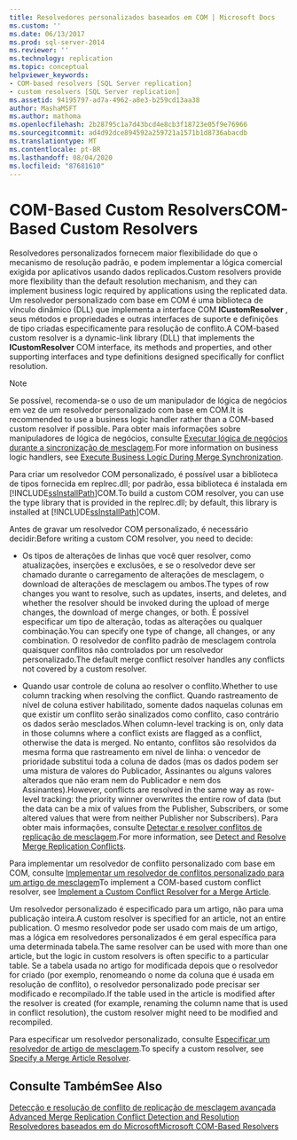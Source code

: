 ```yaml
---
title: Resolvedores personalizados baseados em COM | Microsoft Docs
ms.custom: ''
ms.date: 06/13/2017
ms.prod: sql-server-2014
ms.reviewer: ''
ms.technology: replication
ms.topic: conceptual
helpviewer_keywords:
- COM-based resolvers [SQL Server replication]
- custom resolvers [SQL Server replication]
ms.assetid: 94195797-ad7a-4962-a8e3-b259cd13aa38
author: MashaMSFT
ms.author: mathoma
ms.openlocfilehash: 2b28795c1a7d43bcd4e8cb3f18723e05f9e76966
ms.sourcegitcommit: ad4d92dce894592a259721a1571b1d8736abacdb
ms.translationtype: MT
ms.contentlocale: pt-BR
ms.lasthandoff: 08/04/2020
ms.locfileid: "87681610"
---
```

# <a name="com-based-custom-resolvers"></a><span data-ttu-id="183c2-102">COM-Based Custom Resolvers</span><span class="sxs-lookup"><span data-stu-id="183c2-102">COM-Based Custom Resolvers</span></span>
  <span data-ttu-id="183c2-103">Resolvedores personalizados fornecem maior flexibilidade do que o mecanismo de resolução padrão, e podem implementar a lógica comercial exigida por aplicativos usando dados replicados.</span><span class="sxs-lookup"><span data-stu-id="183c2-103">Custom resolvers provide more flexibility than the default resolution mechanism, and they can implement business logic required by applications using the replicated data.</span></span> <span data-ttu-id="183c2-104">Um resolvedor personalizado com base em COM é uma biblioteca de vínculo dinâmico (DLL) que implementa a interface COM **ICustomResolver** , seus métodos e propriedades e outras interfaces de suporte e definições de tipo criadas especificamente para resolução de conflito.</span><span class="sxs-lookup"><span data-stu-id="183c2-104">A COM-based custom resolver is a dynamic-link library (DLL) that implements the **ICustomResolver** COM interface, its methods and properties, and other supporting interfaces and type definitions designed specifically for conflict resolution.</span></span>  
  
> [!NOTE]  
>  <span data-ttu-id="183c2-105">Se possível, recomenda-se o uso de um manipulador de lógica de negócios em vez de um resolvedor personalizado com base em COM.</span><span class="sxs-lookup"><span data-stu-id="183c2-105">It is recommended to use a business logic handler rather than a COM-based custom resolver if possible.</span></span> <span data-ttu-id="183c2-106">Para obter mais informações sobre manipuladores de lógica de negócios, consulte [Executar lógica de negócios durante a sincronização de mesclagem](execute-business-logic-during-merge-synchronization.md).</span><span class="sxs-lookup"><span data-stu-id="183c2-106">For more information on business logic handlers, see [Execute Business Logic During Merge Synchronization](execute-business-logic-during-merge-synchronization.md).</span></span>  
  
 <span data-ttu-id="183c2-107">Para criar um resolvedor COM personalizado, é possível usar a biblioteca de tipos fornecida em replrec.dll; por padrão, essa biblioteca é instalada em [!INCLUDE[ssInstallPath](../../../includes/ssinstallpath-md.md)]COM.</span><span class="sxs-lookup"><span data-stu-id="183c2-107">To build a custom COM resolver, you can use the type library that is provided in the replrec.dll; by default, this library is installed at [!INCLUDE[ssInstallPath](../../../includes/ssinstallpath-md.md)]COM.</span></span>  
  
 <span data-ttu-id="183c2-108">Antes de gravar um resolvedor COM personalizado, é necessário decidir:</span><span class="sxs-lookup"><span data-stu-id="183c2-108">Before writing a custom COM resolver, you need to decide:</span></span>  
  
-   <span data-ttu-id="183c2-109">Os tipos de alterações de linhas que você quer resolver, como atualizações, inserções e exclusões, e se o resolvedor deve ser chamado durante o carregamento de alterações de mesclagem, o download de alterações de mesclagem ou ambos.</span><span class="sxs-lookup"><span data-stu-id="183c2-109">The types of row changes you want to resolve, such as updates, inserts, and deletes, and whether the resolver should be invoked during the upload of merge changes, the download of merge changes, or both.</span></span> <span data-ttu-id="183c2-110">É possível especificar um tipo de alteração, todas as alterações ou qualquer combinação.</span><span class="sxs-lookup"><span data-stu-id="183c2-110">You can specify one type of change, all changes, or any combination.</span></span> <span data-ttu-id="183c2-111">O resolvedor de conflito padrão de mesclagem controla quaisquer conflitos não controlados por um resolvedor personalizado.</span><span class="sxs-lookup"><span data-stu-id="183c2-111">The default merge conflict resolver handles any conflicts not covered by a custom resolver.</span></span>  
  
-   <span data-ttu-id="183c2-112">Quando usar controle de coluna ao resolver o conflito.</span><span class="sxs-lookup"><span data-stu-id="183c2-112">Whether to use column tracking when resolving the conflict.</span></span> <span data-ttu-id="183c2-113">Quando rastreamento de nível de coluna estiver habilitado, somente dados naquelas colunas em que existir um conflito serão sinalizados como conflito, caso contrário os dados serão mesclados.</span><span class="sxs-lookup"><span data-stu-id="183c2-113">When column-level tracking is on, only data in those columns where a conflict exists are flagged as a conflict, otherwise the data is merged.</span></span> <span data-ttu-id="183c2-114">No entanto, conflitos são resolvidos da mesma forma que rastreamento em nível de linha: o vencedor de prioridade substitui toda a coluna de dados (mas os dados podem ser uma mistura de valores do Publicador, Assinantes ou alguns valores alterados que não eram nem do Publicador e nem dos Assinantes).</span><span class="sxs-lookup"><span data-stu-id="183c2-114">However, conflicts are resolved in the same way as row-level tracking: the priority winner overwrites the entire row of data (but the data can be a mix of values from the Publisher, Subscribers, or some altered values that were from neither Publisher nor Subscribers).</span></span> <span data-ttu-id="183c2-115">Para obter mais informações, consulte [Detectar e resolver conflitos de replicação de mesclagem](advanced-merge-replication-conflict-detection-and-resolution.md).</span><span class="sxs-lookup"><span data-stu-id="183c2-115">For more information, see [Detect and Resolve Merge Replication Conflicts](advanced-merge-replication-conflict-detection-and-resolution.md).</span></span>  
  
 <span data-ttu-id="183c2-116">Para implementar um resolvedor de conflito personalizado com base em COM, consulte [Implementar um resolvedor de conflitos personalizado para um artigo de mesclagem](../implement-a-custom-conflict-resolver-for-a-merge-article.md)</span><span class="sxs-lookup"><span data-stu-id="183c2-116">To implement a COM-based custom conflict resolver, see [Implement a Custom Conflict Resolver for a Merge Article](../implement-a-custom-conflict-resolver-for-a-merge-article.md).</span></span>  
  
 <span data-ttu-id="183c2-117">Um resolvedor personalizado é especificado para um artigo, não para uma publicação inteira.</span><span class="sxs-lookup"><span data-stu-id="183c2-117">A custom resolver is specified for an article, not an entire publication.</span></span> <span data-ttu-id="183c2-118">O mesmo resolvedor pode ser usado com mais de um artigo, mas a lógica em resolvedores personalizados é em geral específica para uma determinada tabela.</span><span class="sxs-lookup"><span data-stu-id="183c2-118">The same resolver can be used with more than one article, but the logic in custom resolvers is often specific to a particular table.</span></span> <span data-ttu-id="183c2-119">Se a tabela usada no artigo for modificada depois que o resolvedor for criado (por exemplo, renomeando o nome da coluna que é usada em resolução de conflito), o resolvedor personalizado pode precisar ser modificado e recompilado.</span><span class="sxs-lookup"><span data-stu-id="183c2-119">If the table used in the article is modified after the resolver is created (for example, renaming the column name that is used in conflict resolution), the custom resolver might need to be modified and recompiled.</span></span>  
  
 <span data-ttu-id="183c2-120">Para especificar um resolvedor personalizado, consulte [Especificar um resolvedor de artigo de mesclagem](../publish/specify-a-merge-article-resolver.md).</span><span class="sxs-lookup"><span data-stu-id="183c2-120">To specify a custom resolver, see [Specify a Merge Article Resolver](../publish/specify-a-merge-article-resolver.md).</span></span>  
  
## <a name="see-also"></a><span data-ttu-id="183c2-121">Consulte Também</span><span class="sxs-lookup"><span data-stu-id="183c2-121">See Also</span></span>  
 <span data-ttu-id="183c2-122">[Detecção e resolução de conflito de replicação de mesclagem avançada](advanced-merge-replication-conflict-detection-and-resolution.md) </span><span class="sxs-lookup"><span data-stu-id="183c2-122">[Advanced Merge Replication Conflict Detection and Resolution](advanced-merge-replication-conflict-detection-and-resolution.md) </span></span>  
 [<span data-ttu-id="183c2-123">Resolvedores baseados em do Microsoft</span><span class="sxs-lookup"><span data-stu-id="183c2-123">Microsoft COM-Based Resolvers</span></span>](advanced-merge-replication-conflict-com-based-resolvers.md)  
  
  

